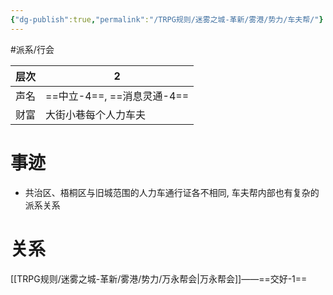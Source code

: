 ```yaml
---
{"dg-publish":true,"permalink":"/TRPG规则/迷雾之城-革新/雾港/势力/车夫帮/"}
---
```


#派系/行会 

| 层次  | 2                    |
| --- | -------------------- |
| 声名  | ==中立-4==, ==消息灵通-4== |
| 财富  | 大街小巷每个人力车夫           |
# 事迹
- 共治区、梧桐区与旧城范围的人力车通行证各不相同, 车夫帮内部也有复杂的派系关系
# 关系
[[TRPG规则/迷雾之城-革新/雾港/势力/万永帮会\|万永帮会]]——==交好-1==